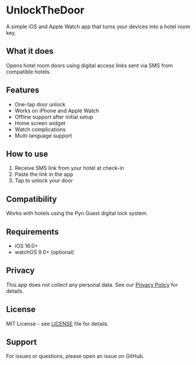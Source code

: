 # UnlockTheDoor

A simple iOS and Apple Watch app that turns your devices into a hotel room key.

## What it does

Opens hotel room doors using digital access links sent via SMS from compatible hotels.

## Features

- One-tap door unlock
- Works on iPhone and Apple Watch
- Offline support after initial setup
- Home screen widget
- Watch complications
- Multi-language support

## How to use

1. Receive SMS link from your hotel at check-in
2. Paste the link in the app
3. Tap to unlock your door

## Compatibility

Works with hotels using the Pyn Guest digital lock system.

## Requirements

- iOS 16.0+
- watchOS 9.0+ (optional)

## Privacy

This app does not collect any personal data. See our [Privacy Policy](PRIVACY.md) for details.

## License

MIT License - see [LICENSE](LICENSE) file for details.

## Support

For issues or questions, please open an issue on GitHub.